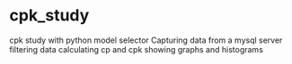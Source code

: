 # cpk_study
cpk study with python
model selector
Capturing data from a mysql server
filtering data
calculating cp and cpk
showing graphs and histograms

